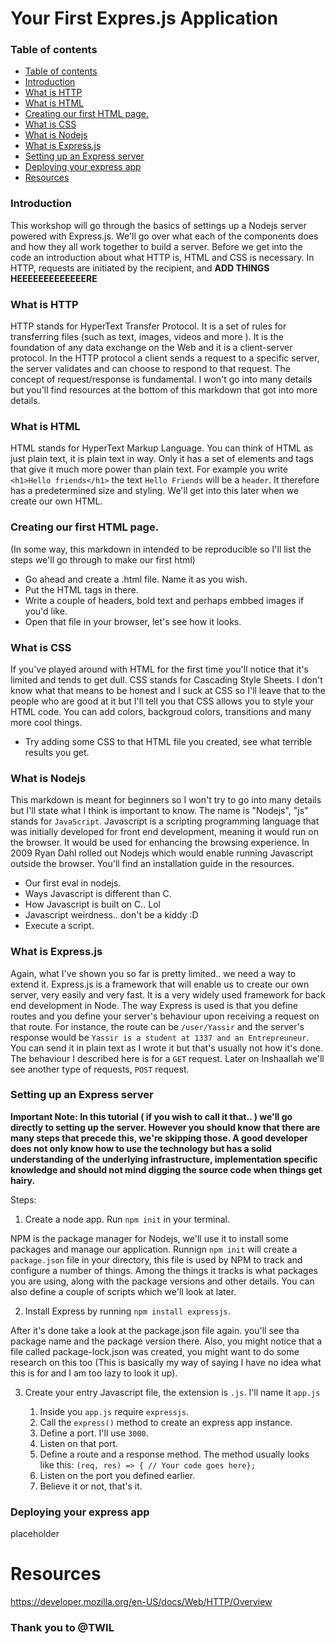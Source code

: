 <h1>Your First Expres.js Application</h1>

### Table of contents
- [Table of contents](#table-of-contents)
- [Introduction](#introduction)
- [What is HTTP](#what-is-http)
- [What is HTML](#what-is-html)
- [Creating our first HTML page.](#creating-our-first-html-page)
- [What is CSS](#what-is-css)
- [What is Nodejs](#what-is-nodejs)
- [What is Express.js](#what-is-expressjs)
- [Setting up an Express server](#setting-up-an-express-server)
- [Deploying your express app](#deploying-your-express-app)
- [Resources](#resources)


### Introduction
This workshop will go through the basics of settings up a Nodejs server powered with Express.js. We'll go over what each of the components does and how they all work together to build a server.
Before we get into the code an introduction about what HTTP is, HTML and CSS is necessary.
In HTTP, requests are initiated by the recipient, and **ADD THINGS HEEEEEEEEEEEEERE**

### What is HTTP
HTTP stands for HyperText Transfer Protocol.
It is a set of rules for transferring files (such as text, images, videos and more ). It is the foundation of any data exchange on the Web and it is a client-server protocol.
In the HTTP protocol a client sends a request to a specific server, the server validates and can choose to respond to that request. The concept of request/response is fundamental.
I won't go into many details but you'll find resources at the bottom of this markdown that got into more details.

### What is HTML
HTML stands for HyperText Markup Language.
You can think of HTML as just plain text, it is plain text in way. Only it has a set of elements and tags that give it much more power than plain text. For example you write `<h1>Hello friends</h1>` the text `Hello Friends` will be a `header`. It therefore has a predetermined size and styling. We'll get into this later when we create our own HTML.

### Creating our first HTML page.
(In some way, this markdown in intended to be reproducible so I'll list the steps we'll go through to make our first html)
* Go ahead and create a .html file. Name it as you wish.
* Put the HTML tags in there.
* Write a couple of headers, bold text and perhaps embbed images if you'd like.
* Open that file in your browser, let's see how it looks.

### What is CSS
If you've played around with HTML for the first time you'll notice that it's limited and tends to get dull.
CSS stands for Cascading Style Sheets. I don't know what that means to be honest and I suck at CSS so I'll leave that to the people who are good at it but I'll tell you that CSS allows you to style your HTML code. You can add colors, backgroud colors, transitions and many more cool things.
* Try adding some CSS to that HTML file you created, see what terrible results you get.

### What is Nodejs
This markdown is meant for beginners so I won't try to go into many details but I'll state what I think is important to know.
The name is "Nodejs", "js" stands for `JavaScript`. Javascript is a scripting programming language that was initially developed for front end development, meaning it would run on the browser. It would be used for enhancing the browsing experience. In 2009 Ryan Dahl rolled out Nodejs which would enable running Javascript outside the browser.
You'll find an installation guide in the resources.
* Our first eval in nodejs.
* Ways Javascript is different than C.
* How Javascript is built on C.. Lol
* Javascript weirdness.. don't be a kiddy :D
* Execute a script.

### What is Express.js
Again, what I've shown you so far is pretty limited.. we need a way to extend it.
Express.js is a framework that will enable us to create our own server, very easily and very fast. It is a very widely used framework for back end development in Node.
The way Express is used is that you define routes and you define your server's behaviour upon receiving a request on that route. For instance, the route can be `/user/Yassir` and the server's response would be `Yassir is a student at 1337 and an Entrepreuneur`. You can send it in plain text as I wrote it but that's usually not how it's done.
The behaviour I described here is for a `GET` request. Later on Inshaallah we'll see another type of requests, `POST` request.

### Setting up an Express server

**Important Note: In this tutorial ( if you wish to call it that.. ) we'll go directly to setting up the server. However you should know that there are many steps that precede this, we're skipping those. A good developer does not only know how to use the technology but has a solid understanding of the underlying infrastructure, implementation specific knowledge and should not mind digging the source code when things get hairy.**


Steps:

1. Create a node app. Run `npm init` in your terminal.

NPM is the package manager for Nodejs, we'll use it to install some packages and manage our application.
Runnign `npm init` will create a `package.json` file in your directory, this file is used by NPM to track and configure a number of things. Among the things it tracks is what packages you are using, along with the package versions and other details. You can also define a couple of scripts which we'll look at later.

2. Install Express by running `npm install expressjs`.

After it's done take a look at the package.json file again. you'll see tha package name and the package version there.
Also, you might notice that a file called package-lock.json was created, you might want to do some research on this too (This is basically my way of saying I have no idea what this is for and I am too lazy to look it up).

3. Create your entry Javascript file, the extension is `.js`. I'll name it `app.js`

    1. Inside you `app.js` require `expressjs`.
    2. Call the `express()` method to create an express app instance.
    3. Define a port. I'll use `3000`.
    4. Listen on that port.
    5. Define a route and a response method. The method usually looks like this: `(req, res) => { // Your code goes here};`
    6. Listen on the port you defined earlier.
    7. Believe it or not, that's it.

### Deploying your express app


placeholder





# Resources
https://developer.mozilla.org/en-US/docs/Web/HTTP/Overview


<h3>Thank you to @TWIL</h3>
